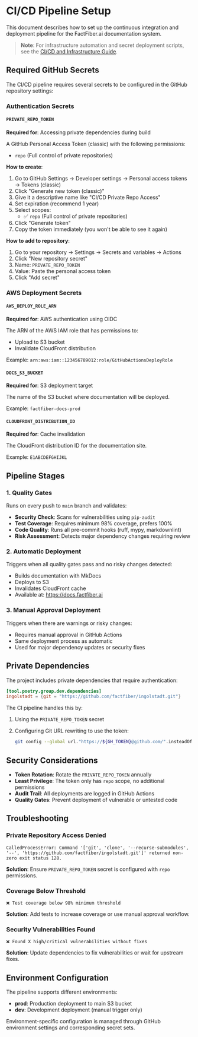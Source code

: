 # CI/CD Pipeline Setup

This document describes how to set up the continuous integration and deployment pipeline for the
FactFiber.ai documentation system.

> **Note**: For infrastructure automation and secret deployment scripts, see the [CI/CD and Infrastructure Guide](../guide/cicd-infrastructure.md).

## Required GitHub Secrets

The CI/CD pipeline requires several secrets to be configured in the GitHub repository settings:

### Authentication Secrets

#### `PRIVATE_REPO_TOKEN`

**Required for**: Accessing private dependencies during build

A GitHub Personal Access Token (classic) with the following permissions:

- `repo` (Full control of private repositories)

**How to create**:

1. Go to GitHub Settings → Developer settings → Personal access tokens → Tokens (classic)
2. Click "Generate new token (classic)"
3. Give it a descriptive name like "CI/CD Private Repo Access"
4. Set expiration (recommend 1 year)
5. Select scopes:
   - ✅ `repo` (Full control of private repositories)
6. Click "Generate token"
7. Copy the token immediately (you won't be able to see it again)

**How to add to repository**:

1. Go to your repository → Settings → Secrets and variables → Actions
2. Click "New repository secret"
3. Name: `PRIVATE_REPO_TOKEN`
4. Value: Paste the personal access token
5. Click "Add secret"

### AWS Deployment Secrets

#### `AWS_DEPLOY_ROLE_ARN`

**Required for**: AWS authentication using OIDC

The ARN of the AWS IAM role that has permissions to:

- Upload to S3 bucket
- Invalidate CloudFront distribution

Example: `arn:aws:iam::123456789012:role/GitHubActionsDeployRole`

#### `DOCS_S3_BUCKET`

**Required for**: S3 deployment target

The name of the S3 bucket where documentation will be deployed.

Example: `factfiber-docs-prod`

#### `CLOUDFRONT_DISTRIBUTION_ID`

**Required for**: Cache invalidation

The CloudFront distribution ID for the documentation site.

Example: `E1ABCDEFGHIJKL`

## Pipeline Stages

### 1. Quality Gates

Runs on every push to `main` branch and validates:

- **Security Check**: Scans for vulnerabilities using `pip-audit`
- **Test Coverage**: Requires minimum 98% coverage, prefers 100%
- **Code Quality**: Runs all pre-commit hooks (ruff, mypy, markdownlint)
- **Risk Assessment**: Detects major dependency changes requiring review

### 2. Automatic Deployment

Triggers when all quality gates pass and no risky changes detected:

- Builds documentation with MkDocs
- Deploys to S3
- Invalidates CloudFront cache
- Available at: <https://docs.factfiber.ai>

### 3. Manual Approval Deployment

Triggers when there are warnings or risky changes:

- Requires manual approval in GitHub Actions
- Same deployment process as automatic
- Used for major dependency updates or security fixes

## Private Dependencies

The project includes private dependencies that require authentication:

```toml
[tool.poetry.group.dev.dependencies]
ingolstadt = {git = "https://github.com/factfiber/ingolstadt.git"}
```

The CI pipeline handles this by:

1. Using the `PRIVATE_REPO_TOKEN` secret
2. Configuring Git URL rewriting to use the token:

   ```bash
   git config --global url."https://${GH_TOKEN}@github.com/".insteadOf "https://github.com/"
   ```

## Security Considerations

- **Token Rotation**: Rotate the `PRIVATE_REPO_TOKEN` annually
- **Least Privilege**: The token only has `repo` scope, no additional permissions
- **Audit Trail**: All deployments are logged in GitHub Actions
- **Quality Gates**: Prevent deployment of vulnerable or untested code

## Troubleshooting

### Private Repository Access Denied

```
CalledProcessError: Command '['git', 'clone', '--recurse-submodules', '--', 'https://github.com/factfiber/ingolstadt.git']' returned non-zero exit status 128.
```

**Solution**: Ensure `PRIVATE_REPO_TOKEN` secret is configured with `repo` permissions.

### Coverage Below Threshold

```
❌ Test coverage below 98% minimum threshold
```

**Solution**: Add tests to increase coverage or use manual approval workflow.

### Security Vulnerabilities Found

```
❌ Found X high/critical vulnerabilities without fixes
```

**Solution**: Update dependencies to fix vulnerabilities or wait for upstream fixes.

## Environment Configuration

The pipeline supports different environments:

- **prod**: Production deployment to main S3 bucket
- **dev**: Development deployment (manual trigger only)

Environment-specific configuration is managed through GitHub environment settings and corresponding secret sets.
